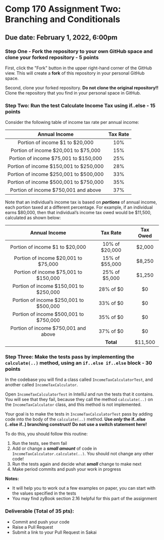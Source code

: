 # Comp 170 Assignment Two: Branching and Conditionals

## Due date: February 1, 2022, 6:00pm

### Step One - Fork the repository to your own GitHub space and clone your forked repository - 5 points

First, click the "Fork" button in the upper right-hand corner of the GitHub view.  This will
create a **fork** of this repository in your personal GitHub space.

Second, clone your forked repository.  **Do not clone the original repository!!**  Clone the repository
that you find in your personal space in GitHub.

### Step Two: Run the test Calculate Income Tax using if..else - 15 points

Consider the following table of income tax rate per annual income:

|              Annual Income              | Tax Rate  |
|:---------------------------------------:|:---------:|
|     Portion of income $1 to $20,000     |    10%    |
|  Portion of income $20,001 to $75,000   |    15%    |
|  Portion of income $75,001 to $150,000  |    25%    |
| Portion of income $150,001 to $250,000  |    28%    |
 | Portion of income $250,001 to $500,000  |    33%    |
 | Portion of income $500,001 to $750,000  |    35%    |
 |  Portion of income $750,001 and above   |    37%    |

Note that an individual’s income tax is based on ***portions*** of annual income, each portion
taxed at a different percentage.  For example, if an individual earns $80,000, then that individual’s 
income tax owed would be $11,500, calculated as shown below:

|             Annual Income             |    Tax Rate    | Tax Owed |
|:-------------------------------------:|:--------------:|:-------:|
|    Portion of income $1 to $20,000    | 10% of $20,000 |  $2,000 |
| Portion of income $20,001 to $75,000  | 15% of $55,000 |  $8,250 |
| Portion of income $75,001 to $150,000 | 25% of $5,000  |  $1,250 |
| Portion of income $150,001 to $250,000  |   28% of $0    | $0 |
| Portion of income $250,001 to $500,000  |   33% of $0    | $0 |
| Portion of income $500,001 to $750,000  |   35% of $0    | $0 |
|  Portion of income $750,001 and above   |   37% of $0    | $0 |
|                                       |   **Total**    | $11,500 |

### Step Three: Make the tests pass by implementing the `calculate(..)` method, using an `if..else if..else` block - 30 points

In the codebase you will find a class called `IncomeTaxCalculatorTest`, and another called `IncomeTaxCalculator`.

Open `IncomeTaxCalculatorTest` in IntelliJ and run the tests that it contains.  You will see that they fail, because
they call the method `calculate(..)` on the `IncomeTaxCalculator` class, and this method is not implemented.

Your goal is to make the tests in `IncomeTaxCalculatorTest` pass by adding code into the body of the `calculate(..)` method.
**Use _only_ the if..else (..else if..) branching construct!  Do not use a switch statement here!**

To do this, you should follow this routine:

1. Run the tests, see them fail
2. Add or change a ***small amount*** of code in `IncomeTaxCalculator.calculate(..)`.  You should not change any other code!
3. Run the tests again and decide what ***small*** change to make next
4. Make period commits and push your work in progress

**Notes:** 
* It will help you to work out a few examples on paper, you can start with the values specified in the tests
* You may find zyBook section 2.16 helpful for this part of the assignment

### Deliverable (Total of 35 pts):

* Commit and push your code
* Raise a Pull Request
* Submit a link to your Pull Request in Sakai
